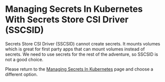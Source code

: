 # Managing Secrets In Kubernetes With Secrets Store CSI Driver (SSCSID)

Secrets Store CSI Driver (SSCSID) cannot create secrets.
It mounts volumes which is great for first party apps that can mount volumes instead of secrets.
We need to use secrets for the rest of the adventure, so SSCSID is not a good choice.

Please return to the [Managing Secrets In Kubernetes](README.md) page and choose a different option.
